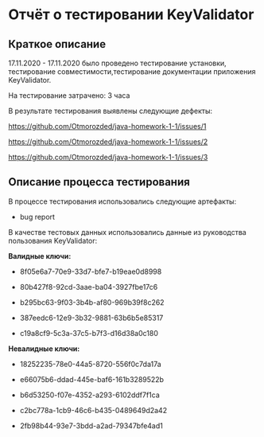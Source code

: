 # Отчёт о тестировании KeyValidator #

## Краткое описание 

17.11.2020 - 17.11.2020 было проведено тестирование установки, тестирование совместимости,тестирование документации приложения KeyValidator.

На тестирование затрачено: 3 часа

В результате тестирования выявлены следующие дефекты:

https://github.com/Otmorozded/java-homework-1-1/issues/1

https://github.com/Otmorozded/java-homework-1-1/issues/2

https://github.com/Otmorozded/java-homework-1-1/issues/3




## Описание процесса тестирования

В процессе тестирования использовались следующие артефакты:
* bug report

В качестве тестовых данных использовались данные из руководства пользования KeyValidator:

**Валидные ключи:**

* 8f05e6a7-70e9-33d7-bfe7-b19eae0d8998

* 80b427f8-92cd-3aae-ba04-3927fbe17c6

* b295bc63-9f03-3b4b-af80-969b39f8c262
* 387eedc6-12e9-3b32-9881-63b6b5e85317
* c19a8cf9-5c3a-37c5-b7f3-d16d38a0c180

**Невалидные ключи:**

* 18252235-78e0-44a5-8720-556f0c7da17a

* e66075b6-ddad-445e-baf6-161b3289522b

* b6d53250-f07e-4352-a293-6102ddf7f1ca

* c2bc778a-1cb9-46c6-b435-0489649d2a42

* 2fb98b44-93e7-3bdd-a2ad-79347bfe4ad1